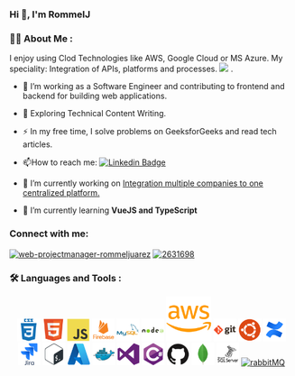### Hi 👋, I'm RommelJ

<!--
**juarez9j/juarez9j** is a ✨ _special_ ✨ repository because its `README.md` (this file) appears on your GitHub profile.

Here are some ideas to get you started:

- 🔭 I’m currently working on ...
- 🌱 I’m currently learning ...
- 👯 I’m looking to collaborate on ...
- 🤔 I’m looking for help with ...
- 💬 Ask me about ...
- 📫 How to reach me: ...
- 😄 Pronouns: ...
- ⚡ Fun fact: ...
-->

### :man_technologist: About Me :

I enjoy using Clod Technologies like AWS, Google Cloud or MS Azure. My speciality: Integration of APIs, platforms and processes. <img src="https://media.giphy.com/media/WUlplcMpOCEmTGBtBW/giphy.gif" width="30"> .

- :telescope: I’m working as a Software Engineer and contributing to frontend and backend for building web applications.

- :seedling: Exploring Technical Content Writing.

- :zap: In my free time, I solve problems on GeeksforGeeks and read tech articles.

- :mailbox:How to reach me: [![Linkedin Badge](https://img.shields.io/badge/-kakbar-blue?style=flat&logo=Linkedin&logoColor=white)](https://www.linkedin.com/in/web-projectmanager-rommeljuarez/)


- 🔭 I’m currently working on [Integration multiple companies to one centralized platform.](https://puntofacil.com.ni)

- 🌱 I’m currently learning **VueJS and TypeScript**

<h3 align="left">Connect with me:</h3>
<p align="left">
<a href="https://linkedin.com/in/web-projectmanager-rommeljuarez" target="blank"><img align="center" src="https://raw.githubusercontent.com/rahuldkjain/github-profile-readme-generator/master/src/images/icons/Social/linked-in-alt.svg" alt="web-projectmanager-rommeljuarez" height="30" width="40" /></a>
<a href="https://stackoverflow.com/users/2631698" target="blank"><img align="center" src="https://raw.githubusercontent.com/rahuldkjain/github-profile-readme-generator/master/src/images/icons/Social/stack-overflow.svg" alt="2631698" height="30" width="40" /></a>
</p>

### :hammer_and_wrench: Languages and Tools :

<div align="center">

  <img src="https://github.com/devicons/devicon/blob/master/icons/css3/css3-plain-wordmark.svg"  title="CSS3" alt="CSS" width="40" height="40"/>

  <img src="https://github.com/devicons/devicon/blob/master/icons/html5/html5-original.svg" title="HTML5" alt="HTML" width="40" height="40"/>

  <img src="https://github.com/devicons/devicon/blob/master/icons/javascript/javascript-original.svg" title="JavaScript" alt="JavaScript" width="40" height="40"/>

  <img src="https://github.com/devicons/devicon/blob/master/icons/firebase/firebase-plain-wordmark.svg" title="Firebase" alt="Firebase" width="40" height="40"/>

  <img src="https://github.com/devicons/devicon/blob/master/icons/mysql/mysql-original-wordmark.svg" title="MySQL"  alt="MySQL" width="40" height="40"/>

  <img src="https://github.com/devicons/devicon/blob/master/icons/nodejs/nodejs-original-wordmark.svg" title="NodeJS" alt="NodeJS" width="40" height="40"/>

  <img src="https://github.com/devicons/devicon/blob/master/icons/amazonwebservices/amazonwebservices-plain-wordmark.svg" title="AWS" alt="AWS" width="80" height="80"/>

  <img src="https://github.com/devicons/devicon/blob/master/icons/git/git-original-wordmark.svg" title="Git" alt="Git" width="40" height="40"/>

  <img src="https://github.com/devicons/devicon/blob/master/icons/ubuntu/ubuntu-plain.svg" title="UBUNTU" alt="UBUNTU" width="40" height="40"/>

  <img src="https://github.com/devicons/devicon/blob/master/icons/confluence/confluence-original.svg" title="CONFLUENCE" alt="confluence" width="40" height="40"/>

  <img src="https://github.com/devicons/devicon/blob/master/icons/jira/jira-original-wordmark.svg" title="JIRA" alt="JIRA" width="40" height="40"/>

  <img src="https://github.com/devicons/devicon/blob/master/icons/bash/bash-plain.svg" title="bash" alt="bash" width="40" height="40"/>

  <img src="https://github.com/devicons/devicon/blob/master/icons/azure/azure-original.svg" title="Azure" alt="Azure" width="40" height="40"/>

  <img src="https://github.com/devicons/devicon/blob/master/icons/docker/docker-original.svg" title="Docker" alt="docker" width="40" height="40"/>

  <img src="https://github.com/devicons/devicon/blob/master/icons/visualstudio/visualstudio-plain.svg" title="VisualStudio" alt="visualstudio" width="40" height="40"/>

  <img src="https://github.com/devicons/devicon/blob/master/icons/csharp/csharp-original.svg" title="CSharp" alt="csharp" width="40" height="40"/>

  <img src="https://github.com/devicons/devicon/blob/master/icons/github/github-original.svg" title="github" alt="github" width="40" height="40"/>

  <img src="https://github.com/devicons/devicon/blob/master/icons/mongodb/mongodb-original.svg" title="MongoDB" alt="MongoDB" width="40" height="40"/>

  <img src="https://github.com/devicons/devicon/blob/master/icons/microsoftsqlserver/microsoftsqlserver-plain-wordmark.svg" title="MSsql" alt="MSsql" width="40" height="40"/>

  <a href="https://www.rabbitmq.com" target="_blank" rel="noreferrer"> 
  <img src="https://www.vectorlogo.zone/logos/rabbitmq/rabbitmq-icon.svg" alt="rabbitMQ" width="40" height="40"/> </a>

</div>
